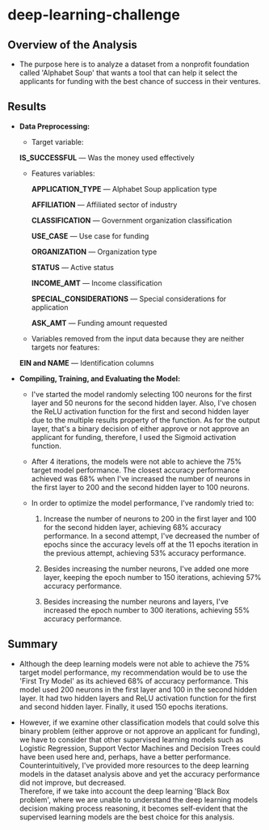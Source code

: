 # deep-learning-challenge

## Overview of the Analysis

* The purpose here is to analyze a dataset from a nonprofit foundation called 'Alphabet Soup' that wants a tool that can help it select the applicants for funding with the best chance of success in their ventures. 


## Results

* **Data Preprocessing:**

  * Target variable: 
  
  **IS_SUCCESSFUL** — Was the money used effectively

  * Features variables: 

    **APPLICATION_TYPE** — Alphabet Soup application type

    **AFFILIATION** — Affiliated sector of industry

    **CLASSIFICATION** — Government organization classification

    **USE_CASE** — Use case for funding

    **ORGANIZATION** — Organization type

    **STATUS** — Active status

    **INCOME_AMT** — Income classification

    **SPECIAL_CONSIDERATIONS** — Special considerations for application

    **ASK_AMT** — Funding amount requested

  * Variables removed from the input data because they are neither targets nor features: 
  
  **EIN and NAME** — Identification columns


* **Compiling, Training, and Evaluating the Model:**

  * I've started the model randomly selecting 100 neurons for the first layer and 50 neurons for the second hidden layer. Also, I've chosen the ReLU activation function for the first and second hidden layer due to the multiple results property of the function. As for the output layer, that's a binary decision of either approve or not approve an applicant for funding, therefore, I used the Sigmoid activation function.

  * After 4 iterations, the models were not able to achieve the 75% target model performance. The closest accuracy performance achieved was 68% when I've increased the number of neurons in the first layer to 200 and the second hidden layer to 100 neurons.

  * In order to optimize the model performance, I've randomly tried to:

    1. Increase the number of neurons to 200 in the first layer and 100 for the second hidden layer, achieving 68% accuracy performance. 
        In a second attempt, I've decreased the number of epochs since the accuracy levels off at the 11 epochs iteration in the previous attempt, achieving 53% accuracy performance. 

    2. Besides increasing the number neurons, I've added one more layer, keeping the epoch number to 150 iterations, achieving 57% accuracy performance. 

    3. Besides increasing the number neurons and layers, I've increased the epoch number to 300 iterations, achieving 55% accuracy performance.
    

## Summary

* Although the deep learning models were not able to achieve the 75% target model performance, my recommendation would be to use the 'First Try Model' as its achieved 68% of accuracy performance. This model used 200 neurons in the first layer and 100 in the second hidden layer. It had two hidden layers and ReLU activation function for the first and second hidden layer. Finally, it used 150 epochs iterations. 

* However, if we examine other classification models that could solve this binary problem (either approve or not approve an applicant for funding), we have to consider that other supervised learning models such as Logistic Regression, Support Vector Machines and Decision Trees could have been used here and, perhaps, have a better performance.
Counterintuitively, I've provided more resources to the deep learning models in the dataset analysis above and yet the accuracy performance did not improve, but decreased.  
Therefore, if we take into account the deep learning 'Black Box problem', where we are unable to understand the deep learning models decision making process reasoning, it becomes self-evident that the supervised learning models are the best choice for this analysis.